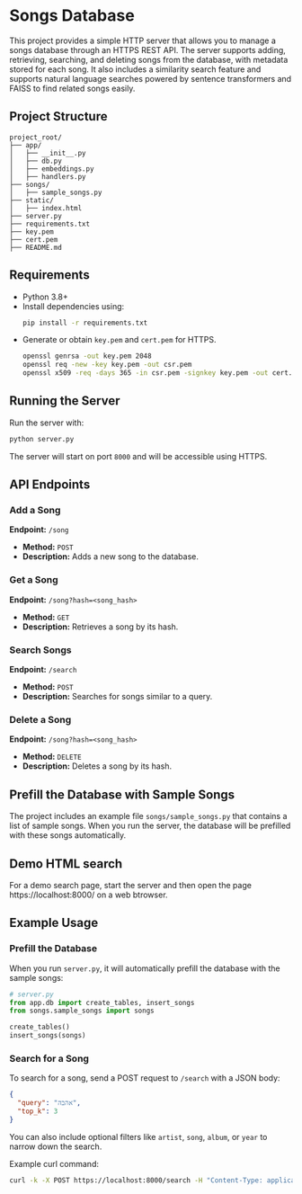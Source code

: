 # Songs Database

This project provides a simple HTTP server that allows you to manage a songs database through an HTTPS REST API. The server supports adding, retrieving, searching, and deleting songs from the database, with metadata stored for each song. It also includes a similarity search feature and supports natural language searches powered by sentence transformers and FAISS to find related songs easily.

## Project Structure
```
project_root/
├── app/
│   ├── __init__.py
│   ├── db.py
│   ├── embeddings.py
│   ├── handlers.py
├── songs/
│   ├── sample_songs.py
├── static/
│   ├── index.html
├── server.py
├── requirements.txt
├── key.pem
├── cert.pem
├── README.md
```

## Requirements
- Python 3.8+
- Install dependencies using:
  ```sh
  pip install -r requirements.txt
  ```
- Generate or obtain `key.pem` and `cert.pem` for HTTPS.
  ```sh
  openssl genrsa -out key.pem 2048
  openssl req -new -key key.pem -out csr.pem
  openssl x509 -req -days 365 -in csr.pem -signkey key.pem -out cert.pem
  ```

## Running the Server
Run the server with:
```sh
python server.py
```
The server will start on port `8000` and will be accessible using HTTPS.

## API Endpoints
### Add a Song
**Endpoint:** `/song`
- **Method:** `POST`
- **Description:** Adds a new song to the database.

### Get a Song
**Endpoint:** `/song?hash=<song_hash>`
- **Method:** `GET`
- **Description:** Retrieves a song by its hash.

### Search Songs
**Endpoint:** `/search`
- **Method:** `POST`
- **Description:** Searches for songs similar to a query.

### Delete a Song
**Endpoint:** `/song?hash=<song_hash>`
- **Method:** `DELETE`
- **Description:** Deletes a song by its hash.

## Prefill the Database with Sample Songs
The project includes an example file `songs/sample_songs.py` that contains a list of sample songs. When you run the server, the database will be prefilled with these songs automatically.

## Demo HTML search
For a demo search page, start the server and then open the page https://localhost:8000/ on a web btrowser.

## Example Usage
### Prefill the Database
When you run `server.py`, it will automatically prefill the database with the sample songs:
```python
# server.py
from app.db import create_tables, insert_songs
from songs.sample_songs import songs

create_tables()
insert_songs(songs)
```

### Search for a Song
To search for a song, send a POST request to `/search` with a JSON body:
```json
{
  "query": "אהבה",
  "top_k": 3
}
```
You can also include optional filters like `artist`, `song`, `album`, or `year` to narrow down the search.

Example curl command:
```sh
curl -k -X POST https://localhost:8000/search -H "Content-Type: application/json" -d '{"query": "אהבה", "top_k": 3}' | jq
```
